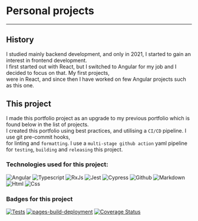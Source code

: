 # Personal projects

---

## History

I studied mainly backend development, and only in 2021, I started to gain an interest in frontend development.  
I first started out with React, but I switched to Angular for my job and I decided to focus on that. My first projects,  
were in React, and since then I have worked on few Angular projects such as this one.

## This project

I made this portfolio project as an upgrade to my previous portfolio which is found below in the list of projects.  
I created this portfolio using best practices, and utilising a `CI/CD` pipeline. I use git pre-commit hooks,  
for linting and `formatting`. I use a `multi-stage github action` yaml pipeline for `testing`, `building` and `releasing` this project.

### Technologies used for this project:

![Angular](https://img.shields.io/badge/-Angular-dd1b16?logo=angular&logoColor=black&style=flat) ![Typescript](https://img.shields.io/badge/-typescript-blue?logo=typescript&logoColor=white&style=flat) ![RxJs](https://img.shields.io/badge/RxJs-E60E88?logo=reactivex&logoColor=white) ![Jest](https://img.shields.io/badge/Jest-white?logo=jest&logoColor=E60E88) ![Cypress](https://img.shields.io/badge/Cypress-white?logo=cypress&logoColor=green) ![Github](https://img.shields.io/badge/Github-black?logo=github&logoColor=purple) ![Markdown](https://img.shields.io/badge/Markdown-black?logo=markdown&logoColor=blue) ![Html](https://img.shields.io/badge/HTML-grey?logo=html5&logoColor=e34c26) ![Css](https://img.shields.io/badge/CSS-white?logo=css3&logoColor=264de4)

### Badges for this project

[![Tests](https://github.com/projectaki/portfolio/actions/workflows/test-coverage.yml/badge.svg)](https://github.com/projectaki/portfolio/actions/workflows/test-coverage.yml) [![pages-build-deployment](https://github.com/projectaki/portfolio/actions/workflows/pages/pages-build-deployment/badge.svg?branch=gh-pages)](https://github.com/projectaki/portfolio/actions/workflows/pages/pages-build-deployment) [![Coverage Status](https://coveralls.io/repos/github/projectaki/portfolio/badge.svg?branch=master)](https://coveralls.io/github/projectaki/portfolio?branch=master)
